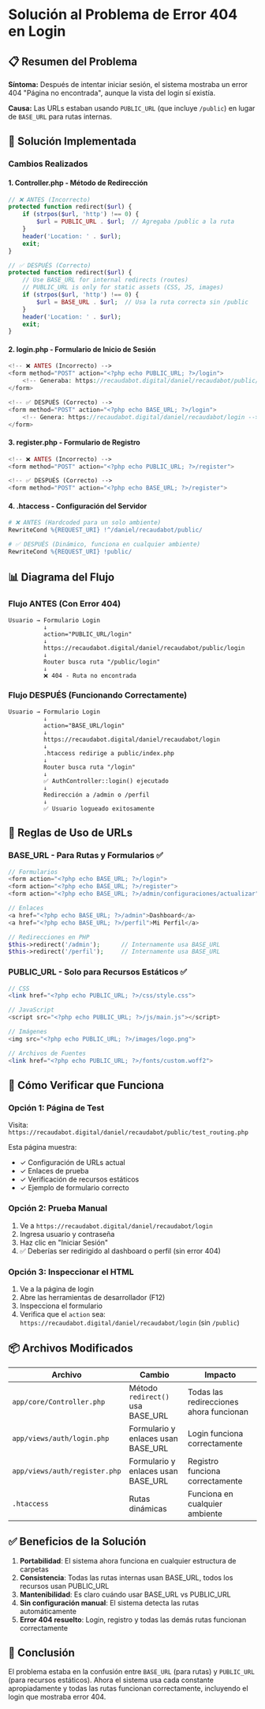 # Solución al Problema de Error 404 en Login

## 📋 Resumen del Problema

**Síntoma:** Después de intentar iniciar sesión, el sistema mostraba un error 404 "Página no encontrada", aunque la vista del login sí existía.

**Causa:** Las URLs estaban usando `PUBLIC_URL` (que incluye `/public`) en lugar de `BASE_URL` para rutas internas.

## 🔧 Solución Implementada

### Cambios Realizados

#### 1. **Controller.php** - Método de Redirección
```php
// ❌ ANTES (Incorrecto)
protected function redirect($url) {
    if (strpos($url, 'http') !== 0) {
        $url = PUBLIC_URL . $url;  // Agregaba /public a la ruta
    }
    header('Location: ' . $url);
    exit;
}

// ✅ DESPUÉS (Correcto)
protected function redirect($url) {
    // Use BASE_URL for internal redirects (routes)
    // PUBLIC_URL is only for static assets (CSS, JS, images)
    if (strpos($url, 'http') !== 0) {
        $url = BASE_URL . $url;  // Usa la ruta correcta sin /public
    }
    header('Location: ' . $url);
    exit;
}
```

#### 2. **login.php** - Formulario de Inicio de Sesión
```php
<!-- ❌ ANTES (Incorrecto) -->
<form method="POST" action="<?php echo PUBLIC_URL; ?>/login">
    <!-- Generaba: https://recaudabot.digital/daniel/recaudabot/public/login -->
</form>

<!-- ✅ DESPUÉS (Correcto) -->
<form method="POST" action="<?php echo BASE_URL; ?>/login">
    <!-- Genera: https://recaudabot.digital/daniel/recaudabot/login -->
</form>
```

#### 3. **register.php** - Formulario de Registro
```php
<!-- ❌ ANTES (Incorrecto) -->
<form method="POST" action="<?php echo PUBLIC_URL; ?>/register">

<!-- ✅ DESPUÉS (Correcto) -->
<form method="POST" action="<?php echo BASE_URL; ?>/register">
```

#### 4. **.htaccess** - Configuración del Servidor
```apache
# ❌ ANTES (Hardcoded para un solo ambiente)
RewriteCond %{REQUEST_URI} !^/daniel/recaudabot/public/

# ✅ DESPUÉS (Dinámico, funciona en cualquier ambiente)
RewriteCond %{REQUEST_URI} !public/
```

## 📊 Diagrama del Flujo

### Flujo ANTES (Con Error 404)
```
Usuario → Formulario Login
          ↓
          action="PUBLIC_URL/login"
          ↓
          https://recaudabot.digital/daniel/recaudabot/public/login
          ↓
          Router busca ruta "/public/login"
          ↓
          ❌ 404 - Ruta no encontrada
```

### Flujo DESPUÉS (Funcionando Correctamente)
```
Usuario → Formulario Login
          ↓
          action="BASE_URL/login"
          ↓
          https://recaudabot.digital/daniel/recaudabot/login
          ↓
          .htaccess redirige a public/index.php
          ↓
          Router busca ruta "/login"
          ↓
          ✅ AuthController::login() ejecutado
          ↓
          Redirección a /admin o /perfil
          ↓
          ✅ Usuario logueado exitosamente
```

## 📝 Reglas de Uso de URLs

### BASE_URL - Para Rutas y Formularios ✅
```php
// Formularios
<form action="<?php echo BASE_URL; ?>/login">
<form action="<?php echo BASE_URL; ?>/register">
<form action="<?php echo BASE_URL; ?>/admin/configuraciones/actualizar">

// Enlaces
<a href="<?php echo BASE_URL; ?>/admin">Dashboard</a>
<a href="<?php echo BASE_URL; ?>/perfil">Mi Perfil</a>

// Redirecciones en PHP
$this->redirect('/admin');      // Internamente usa BASE_URL
$this->redirect('/perfil');     // Internamente usa BASE_URL
```

### PUBLIC_URL - Solo para Recursos Estáticos ✅
```php
// CSS
<link href="<?php echo PUBLIC_URL; ?>/css/style.css">

// JavaScript
<script src="<?php echo PUBLIC_URL; ?>/js/main.js"></script>

// Imágenes
<img src="<?php echo PUBLIC_URL; ?>/images/logo.png">

// Archivos de Fuentes
<link href="<?php echo PUBLIC_URL; ?>/fonts/custom.woff2">
```

## 🧪 Cómo Verificar que Funciona

### Opción 1: Página de Test
Visita: `https://recaudabot.digital/daniel/recaudabot/public/test_routing.php`

Esta página muestra:
- ✓ Configuración de URLs actual
- ✓ Enlaces de prueba
- ✓ Verificación de recursos estáticos
- ✓ Ejemplo de formulario correcto

### Opción 2: Prueba Manual
1. Ve a `https://recaudabot.digital/daniel/recaudabot/login`
2. Ingresa usuario y contraseña
3. Haz clic en "Iniciar Sesión"
4. ✅ Deberías ser redirigido al dashboard o perfil (sin error 404)

### Opción 3: Inspeccionar el HTML
1. Ve a la página de login
2. Abre las herramientas de desarrollador (F12)
3. Inspecciona el formulario
4. Verifica que el `action` sea: `https://recaudabot.digital/daniel/recaudabot/login` (sin `/public`)

## 📦 Archivos Modificados

| Archivo | Cambio | Impacto |
|---------|--------|---------|
| `app/core/Controller.php` | Método `redirect()` usa BASE_URL | Todas las redirecciones ahora funcionan |
| `app/views/auth/login.php` | Formulario y enlaces usan BASE_URL | Login funciona correctamente |
| `app/views/auth/register.php` | Formulario y enlaces usan BASE_URL | Registro funciona correctamente |
| `.htaccess` | Rutas dinámicas | Funciona en cualquier ambiente |

## ✅ Beneficios de la Solución

1. **Portabilidad**: El sistema ahora funciona en cualquier estructura de carpetas
2. **Consistencia**: Todas las rutas internas usan BASE_URL, todos los recursos usan PUBLIC_URL
3. **Mantenibilidad**: Es claro cuándo usar BASE_URL vs PUBLIC_URL
4. **Sin configuración manual**: El sistema detecta las rutas automáticamente
5. **Error 404 resuelto**: Login, registro y todas las demás rutas funcionan correctamente

## 🎯 Conclusión

El problema estaba en la confusión entre `BASE_URL` (para rutas) y `PUBLIC_URL` (para recursos estáticos). Ahora el sistema usa cada constante apropiadamente y todas las rutas funcionan correctamente, incluyendo el login que mostraba error 404.
